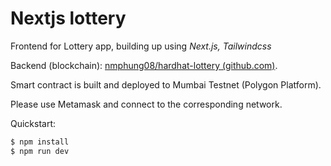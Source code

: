 # Nextjs lottery

Frontend for Lottery app, building up using *Next.js, Tailwindcss*

Backend (blockchain): [nmphung08/hardhat-lottery (github.com)](https://github.com/nmphung08/hardhat-lottery).

Smart contract is built and deployed to Mumbai Testnet (Polygon Platform).

Please use Metamask and connect to the corresponding network.

Quickstart:

```bash
$ npm install
$ npm run dev
```
